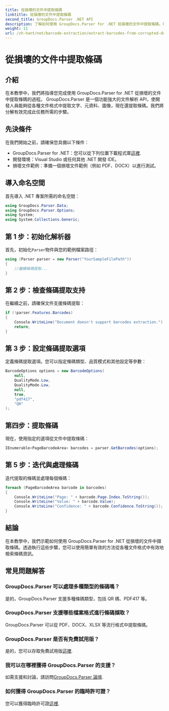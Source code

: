 ```yaml
---
title: 從損壞的文件中提取條碼
linktitle: 從損壞的文件中提取條碼
second_title: GroupDocs.Parser .NET API
description: 了解如何使用 GroupDocs.Parser for .NET 從損壞的文件中提取條碼。帶有逐步說明的綜合教程。
weight: 11
url: /zh-hant/net/barcode-extraction/extract-barcodes-from-corrupted-document/
---
```


# 從損壞的文件中提取條碼

## 介紹
在本教學中，我們將指導您完成使用 GroupDocs.Parser for .NET 從損壞的文件中提取條碼的過程。 GroupDocs.Parser 是一個功能強大的文件解析 API，使開發人員能夠從各種文件格式中提取文字、元資料、圖像，現在還提取條碼。我們將分解有效完成此任務所需的步驟。
## 先決條件
在我們開始之前，請確保您具備以下條件：
-  GroupDocs.Parser for .NET：您可以從下列位置下載程式庫[這裡](https://releases.groupdocs.com/parser/net/).
- 開發環境：Visual Studio 或任何其他 .NET 開發 IDE。
- 損壞文件範例：準備一個損壞文件範例（例如 PDF、DOCX）以進行測試。

## 導入命名空間
首先導入 .NET 專案所需的命名空間：
```csharp
using GroupDocs.Parser.Data;
using GroupDocs.Parser.Options;
using System;
using System.Collections.Generic;
```
## 第 1 步：初始化解析器
首先，初始化`Parser`物件與您的範例檔案路徑：
```csharp
using (Parser parser = new Parser("YourSampleFilePath"))
{
    //繼續條碼提取...
}
```
## 第 2 步：檢查條碼提取支持
在繼續之前，請確保文件支援條碼提取：
```csharp
if (!parser.Features.Barcodes)
{
    Console.WriteLine("Document doesn't support barcodes extraction.");
    return;
}
```
## 第 3 步：設定條碼提取選項
定義條碼提取選項。您可以指定條碼類型、品質模式和其他設定等參數：
```csharp
BarcodeOptions options = new BarcodeOptions(
    null,
    QualityMode.Low,
    QualityMode.Low,
    null,
    true,
    "pdf417",
    "QR"
);
```
## 第四步：提取條碼
現在，使用指定的選項從文件中提取條碼：
```csharp
IEnumerable<PageBarcodeArea> barcodes = parser.GetBarcodes(options);
```
## 第 5 步：迭代與處理條碼
迭代提取的條碼並處理每個條碼：
```csharp
foreach (PageBarcodeArea barcode in barcodes)
{
    Console.WriteLine("Page: " + barcode.Page.Index.ToString());
    Console.WriteLine("Value: " + barcode.Value);
    Console.WriteLine("Confidence: " + barcode.Confidence.ToString());
}
```

## 結論
在本教學中，我們示範如何使用 GroupDocs.Parser for .NET 從損壞的文件中擷取條碼。透過執行這些步驟，您可以使用簡單有效的方法從各種文件格式中有效地檢索條碼資訊。

## 常見問題解答
### GroupDocs.Parser 可以處理多種類型的條碼嗎？
是的，GroupDocs.Parser 支援多種條碼類型，包括 QR 碼、PDF417 等。
### GroupDocs.Parser 支援哪些檔案格式進行條碼擷取？
GroupDocs.Parser 可以從 PDF、DOCX、XLSX 等流行格式中提取條碼。
### GroupDocs.Parser 是否有免費試用版？
是的，您可以存取免費試用版[這裡](https://releases.groupdocs.com/).
### 我可以在哪裡獲得 GroupDocs.Parser 的支援？
如需支援和討論，請訪問[GroupDocs.Parser 論壇](https://forum.groupdocs.com/c/parser/17).
### 如何獲得 GroupDocs.Parser 的臨時許可證？
您可以獲得臨時許可證[這裡](https://purchase.groupdocs.com/temporary-license/).